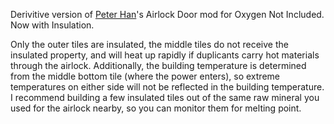 Derivitive version of [Peter Han](https://raw.githubusercontent.com/peterhaneve/)'s Airlock Door mod for Oxygen Not Included. Now with Insulation.

Only the outer tiles are insulated, the middle tiles do not receive the insulated property, and will heat up rapidly if duplicants carry hot materials through the airlock.  Additionally, the building temperature is determined from the middle bottom tile (where the power enters), so extreme temperatures on either side will not be reflected in the building temperature.  I recommend building a few insulated tiles out of the same raw mineral you used for the airlock nearby, so you can monitor them for melting point.